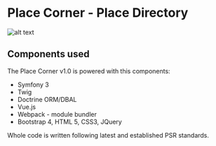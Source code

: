Place Corner - Place Directory
========================

![alt text](http://i.imgur.com/2w2lFsS.jpg)

Components used 
--------------

The Place Corner v1.0 is powered with this components:

  * Symfony 3
  * Twig 
  * Doctrine ORM/DBAL
  * Vue.js 
  * Webpack - module bundler
  * Bootstrap 4, HTML 5, CSS3, JQuery

Whole code is written following latest and established PSR standards.